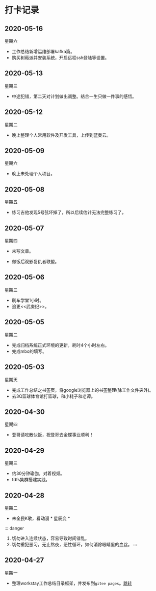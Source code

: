 # 打卡记录

## 2020-05-16

星期六

* 工作总结新增运维部署kafka篇。
* 购买树莓派并安装系统，开启远程ssh登陆等设置。

## 2020-05-13

星期三

* 中途犯错，第二天对计划做出调整。结合一生只做一件事的感悟。

## 2020-05-12

星期二

* 晚上整理个人常用软件及开发工具，上传到蓝奏云。

## 2020-05-09

星期六

* 晚上未处理个人项目。

## 2020-05-08

星期五

* 练习吉他发现5号弦坏掉了，所以后续估计无法完整练习了。

## 2020-05-07

星期四

* 未写文章。

- 做饭后观影复仇者联盟。

## 2020-05-06

星期三

- 刷车学堂1小时。
- 追更<<武庚纪>>。

## 2020-05-05

星期二

- 完成归档系统正式环境的更新，耗时4个小时左右。
- 完成mbo的填写。

## 2020-05-03

星期天

* 完成工作总结之书签页，将google浏览器上的书签整理(除工作文件夹外)。
* 去3Q篮球体育馆打篮球，和小耗子和老谭。

## 2020-04-30

星期四

* 登哥请吃散伙饭，祝登哥去金蝶事业顺利！



## 2020-04-29

星期三

* 约30分钟瑜伽，对着视频。
* fdfs集群搭建实践。

## 2020-04-28
星期二
* 未全民K歌，看动漫 * 星辰变 *

::: danger
1. 切勿进入连续状态，容易导致时间错乱。
2. 切勿重犯恶习，无止熬夜，恶性循环，如何消除眼睛里的血丝。
:::

## 2020-04-27
星期一
* 整理workstay工作总结目录框架，并发布到`gitee pages`。[跳转](http://mg.meiflower.top/workstay)



